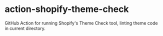 # action-shopify-theme-check

GitHub Action for running Shopify's Theme Check tool, linting theme code in current directory.
